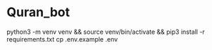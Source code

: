 # Quran_bot
python3 -m venv venv && source venv/bin/activate && pip3 install -r requirements.txt
cp .env.example .env